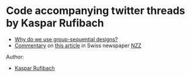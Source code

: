 # Code accompanying twitter threads by Kaspar Rufibach

* [Why do we use group-sequential designs?](https://numbersman77.github.io/20201111_GSD/GSD.html)
* [Commentary](https://numbersman77.github.io/20210927_NZZ_impfen/impfen_kantone.html) on [this article](https://www.nzz.ch/schweiz/corona-in-der-schweiz-je-mehr-impfungen-desto-weniger-faelle-ld.1646731) in Swiss newspaper [NZZ](https://www.nzz.ch)

Author: 

* [Kaspar Rufibach](mailto:kaspar.rufibach@gmail.com)
